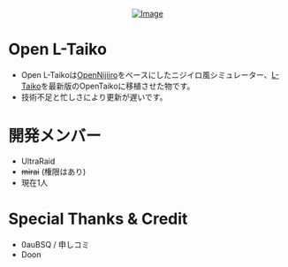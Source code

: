<p align="center">
  <a href="https://github.com/UltraRaid/Open-L-Taiko">
    <img src="https://github.com/user-attachments/assets/445bbf18-e8e5-4fc8-9121-1cbdf3ca334e" alt="Image">
  </a>
</p>

# Open L-Taiko

* Open L-Taikoは[OpenNijiiro](https://github.com/azarea09/OpenNijiiro)をベースにしたニジイロ風シミュレーター、[L-Taiko](https://github.com/UltraRaid/L-Taiko)を最新版のOpenTaikoに移植させた物です。
* 技術不足と忙しさにより更新が遅いです。

# 開発メンバー

* UltraRaid
* ~~mirai~~ (権限はあり)
* 現在1人

# Special Thanks & Credit

* 0auBSQ / 申しコミ
* Doon

